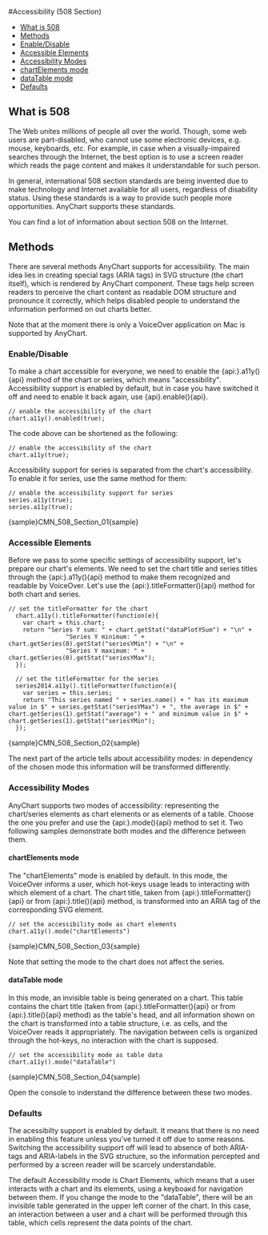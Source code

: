 #Accessibility (508 Section)

* [What is 508](#what_is_508)
* [Methods](#methods)
 * [Enable/Disable](#enable/disable)
 * [Accessible Elements](#accessible_elements)
 * [Accessibility Modes](#accessibility_modes)
  * [chartElements mode](#chartelements_mode)
  * [dataTable mode](#datatable_mode)
 * [Defaults](#defaults)


## What is 508

The Web unites millions of people all over the world. Though, some web users are part-disabled, who cannot use some electronic devices, e.g. mouse, keyboards, etc. For example, in case when a visually-impaired searches through the Internet, the best option is to use a screen reader which reads the page content and makes it understandable for such person.

In general, international 508 section standards are being invented due to make technology and Internet available for all users, regardless of disability status. Using these standards is a way to provide such people more opportunities. AnyChart supports these standards.

You can find a lot of information about section 508 on the Internet.


## Methods

There are several methods AnyChart supports for accessibility. The main idea lies in creating special tags (ARIA tags) in SVG structure (the chart itself), which is rendered by AnyChart component. These tags help screen readers to perceive the chart content as readable DOM structure and pronounce it correctly, which helps disabled people to understand the information performed on out charts better. 

Note that at the moment there is only a VoiceOver application on Mac is supported by AnyChart.


### Enable/Disable

To make a chart accessible for everyone, we need to enable the {api:}.a11y(){api} method of the chart or series, which means "accessibility". Accessibility support is enabled by default, but in case you have switched it off and need to enable it back again, use {api}.enable(){api}.

```
// enable the accessibility of the chart
chart.a11y().enabled(true);
```

The code above can be shortened as the following:

```
// enable the accessibility of the chart
chart.a11y(true);
```
Accessibility support for series is separated from the chart's accessibility. To enable it for series, use the same method for them:

```
// enable the accessibility support for series
series.a11y(true);
series.a11y(true);
```
{sample}CMN\_508\_Section\_01{sample}


### Accessible Elements

Before we pass to some specific settings of accessibility support, let's prepare our chart's elements. We need to set the chart title and series titles through the {api:}.a11y(){api} method to make them recognized and readable by VoiceOver. Let's use the {api:}.titleFormatter(){api} method for both chart and series.

```
// set the titleFormatter for the chart
  chart.a11y().titleFormatter(function(e){
    var chart = this.chart;
    return "Series Y sum: " + chart.getStat("dataPlotYSum") + "\n" +
                "Series Y minimum: " + chart.getSeries(0).getStat("seriesYMin") + "\n" +
                "Series Y maximum: " + chart.getSeries(0).getStat("seriesYMax");
  });

  // set the titleFormatter for the series
  series2014.a11y().titleFormatter(function(e){
    var series = this.series;
    return "This series named " + series.name() + " has its maximum value in $" + series.getStat("seriesYMax") + ", the average in $" +  				chart.getSeries(1).getStat("average") + " and minimum value in $" + chart.getSeries(1).getStat("seriesYMin");
  });

```
{sample}CMN\_508\_Section\_02{sample}

The next part of the article tells about accessibility modes: in dependency of the chosen mode this information will be transformed differently.


### Accessibility Modes

AnyChart supports two modes of accessibility: representing the chart/series elements as chart elements or as elements of a table. Choose the one you prefer and use the {api:}.mode(){api} method to set it. Two following samples demonstrate both modes and the difference between them.

#### chartElements mode

The "chartElements" mode is enabled by default. In this mode, the VoiceOver informs a user, which hot-keys usage leads to interacting with which element of a chart. The chart title, taken from {api:}.titleFormatter(){api} or from {api:}.title(){api} method, is transformed into an ARIA tag of the corresponding SVG element.

```
// set the accessibility mode as chart elements
chart.a11y().mode("chartElements")
```
{sample}CMN\_508\_Section\_03{sample}

Note that setting the mode to the chart does not affect the series.


#### dataTable mode

In this mode, an invisible table is being generated on a chart. This table contains the chart title (taken from {api:}.titleFormatter(){api} or from {api:}.title(){api} method) as the table's head, and all information shown on the chart is transformed into a table structure, i.e. as cells, and the VoiceOver reads it appropriately. The navigation between cells is organized through the hot-keys, no interaction with the chart is supposed. 

```
// set the accessibility mode as table data
chart.a11y().mode("dataTable")
```
{sample}CMN\_508\_Section\_04{sample}

Open the console to inderstand the difference between these two modes.


### Defaults

The acessibilty support is enabled by default. It means that there is no need in enabling this feature unless you've turned it off due to some reasons. Switching the accessibility support off will lead to absence of both ARIA-tags and ARIA-labels in the SVG structure, so the information percepted and performed by a screen reader will be scarcely understandable.

The default Accessibility mode is Chart Elements, which means that a user interacts with a chart and its elements, using a keyboaкd for navigation between them. If you change the mode to the "dataTable", there will be an invisible table generated in the upper left corner of the chart. In this case, an interaction between a user and a chart will be performed through this table, which cells represent the data points of the chart.